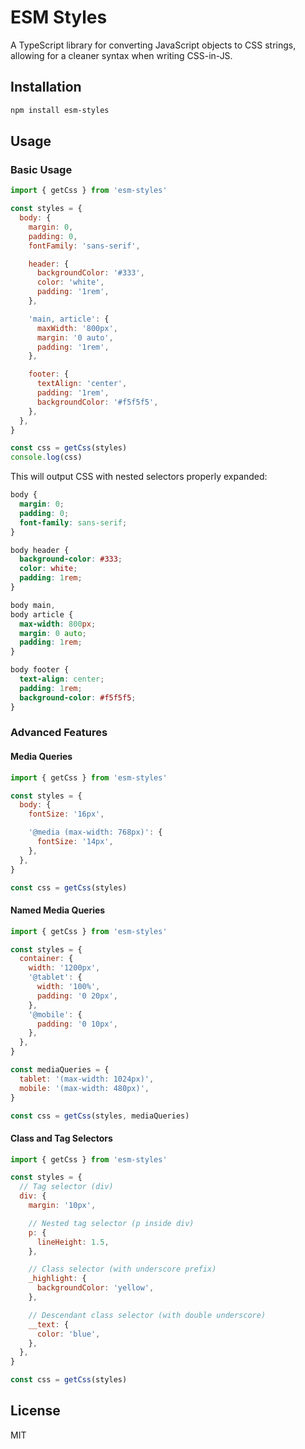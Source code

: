 # ESM Styles

A TypeScript library for converting JavaScript objects to CSS strings, allowing for a cleaner syntax when writing CSS-in-JS.

## Installation

```bash
npm install esm-styles
```

## Usage

### Basic Usage

```javascript
import { getCss } from 'esm-styles'

const styles = {
  body: {
    margin: 0,
    padding: 0,
    fontFamily: 'sans-serif',

    header: {
      backgroundColor: '#333',
      color: 'white',
      padding: '1rem',
    },

    'main, article': {
      maxWidth: '800px',
      margin: '0 auto',
      padding: '1rem',
    },

    footer: {
      textAlign: 'center',
      padding: '1rem',
      backgroundColor: '#f5f5f5',
    },
  },
}

const css = getCss(styles)
console.log(css)
```

This will output CSS with nested selectors properly expanded:

```css
body {
  margin: 0;
  padding: 0;
  font-family: sans-serif;
}

body header {
  background-color: #333;
  color: white;
  padding: 1rem;
}

body main,
body article {
  max-width: 800px;
  margin: 0 auto;
  padding: 1rem;
}

body footer {
  text-align: center;
  padding: 1rem;
  background-color: #f5f5f5;
}
```

### Advanced Features

#### Media Queries

```javascript
import { getCss } from 'esm-styles'

const styles = {
  body: {
    fontSize: '16px',

    '@media (max-width: 768px)': {
      fontSize: '14px',
    },
  },
}

const css = getCss(styles)
```

#### Named Media Queries

```javascript
import { getCss } from 'esm-styles'

const styles = {
  container: {
    width: '1200px',
    '@tablet': {
      width: '100%',
      padding: '0 20px',
    },
    '@mobile': {
      padding: '0 10px',
    },
  },
}

const mediaQueries = {
  tablet: '(max-width: 1024px)',
  mobile: '(max-width: 480px)',
}

const css = getCss(styles, mediaQueries)
```

#### Class and Tag Selectors

```javascript
import { getCss } from 'esm-styles'

const styles = {
  // Tag selector (div)
  div: {
    margin: '10px',

    // Nested tag selector (p inside div)
    p: {
      lineHeight: 1.5,
    },

    // Class selector (with underscore prefix)
    _highlight: {
      backgroundColor: 'yellow',
    },

    // Descendant class selector (with double underscore)
    __text: {
      color: 'blue',
    },
  },
}

const css = getCss(styles)
```

## License

MIT
